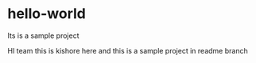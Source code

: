 # hello-world
Its is a sample project


HI team this is kishore here and this is a sample project in readme branch
